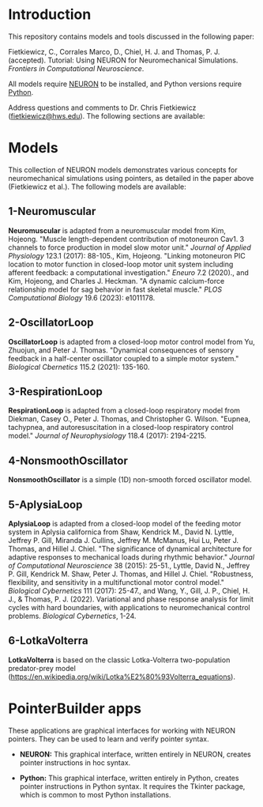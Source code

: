 # Introduction

This repository contains models and tools discussed in the following paper:

Fietkiewicz, C., Corrales Marco, D., Chiel, H. J. and Thomas, P. J. (accepted). Tutorial: Using NEURON for Neuromechanical Simulations. *Frontiers in Computational Neuroscience*.

All models require [NEURON](https::/neuron.yale.edu) to be installed, and Python versions require [Python](https::/python.org).

Address questions and comments to Dr. Chris Fietkiewicz (fietkiewicz@hws.edu). The following sections are available:

# Models

This collection of NEURON models demonstrates various concepts for neuromechanical simulations using pointers, as detailed in the paper above (Fietkiewicz et al.). The following models are available:

## 1-Neuromuscular

**Neuromuscular** is adapted from a neuromuscular model from Kim, Hojeong. "Muscle length-dependent contribution of motoneuron Cav1. 3 channels to force production in model slow motor unit." *Journal of Applied Physiology* 123.1 (2017): 88-105., Kim, Hojeong. "Linking motoneuron PIC location to motor function in closed-loop motor unit system including afferent feedback: a computational investigation." *Eneuro* 7.2 (2020)., and Kim, Hojeong, and Charles J. Heckman. "A dynamic calcium-force relationship model for sag behavior in fast skeletal muscle." *PLOS Computational Biology* 19.6 (2023): e1011178.

## 2-OscillatorLoop

**OscillatorLoop** is adapted from a closed-loop motor control model from Yu, Zhuojun, and Peter J. Thomas. "Dynamical consequences of sensory feedback in a half-center oscillator coupled to a simple motor system." *Biological Cbernetics* 115.2 (2021): 135-160.

## 3-RespirationLoop

**RespirationLoop** is adapted from a closed-loop respiratory model from Diekman, Casey O., Peter J. Thomas, and Christopher G. Wilson. "Eupnea, tachypnea, and autoresuscitation in a closed-loop respiratory control model." *Journal of Neurophysiology* 118.4 (2017): 2194-2215.

## 4-NonsmoothOscillator

**NonsmoothOscillator** is a simple (1D) non-smooth forced oscillator model.

## 5-AplysiaLoop

**AplysiaLoop** is adapted from a closed-loop model of the feeding motor system in Aplysia californica from Shaw, Kendrick M., David N. Lyttle, Jeffrey P. Gill, Miranda J. Cullins, Jeffrey M. McManus, Hui Lu, Peter J. Thomas, and Hillel J. Chiel. "The significance of dynamical architecture for adaptive responses to mechanical loads during rhythmic behavior." *Journal of Computational Neuroscience* 38 (2015): 25-51., Lyttle, David N., Jeffrey P. Gill, Kendrick M. Shaw, Peter J. Thomas, and Hillel J. Chiel. "Robustness, flexibility, and sensitivity in a multifunctional motor control model." *Biological Cybernetics* 111 (2017): 25-47., and Wang, Y., Gill, J. P., Chiel, H. J., & Thomas, P. J. (2022). Variational and phase response analysis for limit cycles with hard boundaries, with applications to neuromechanical control problems. *Biological Cybernetics*, 1-24.

## 6-LotkaVolterra

**LotkaVolterra** is based on the classic Lotka-Volterra two-population predator-prey model (https://en.wikipedia.org/wiki/Lotka%E2%80%93Volterra_equations).

# PointerBuilder apps

These applications are graphical interfaces for working with NEURON pointers. They can be used to learn and verify pointer syntax.

* **NEURON:** This graphical interface, written entirely in NEURON, creates pointer instructions in hoc syntax.

* **Python:** This graphical interface, written entirely in Python, creates pointer instructions in Python syntax. It requires the Tkinter package, which is common to most Python installations.
